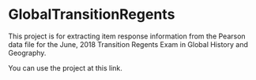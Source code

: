 # GlobalTransitionRegents

This project is for extracting item response information from the Pearson data file for the June, 2018 Transition Regents Exam in Global History and Geography.

You can use the project at this link.
